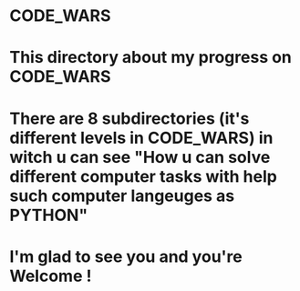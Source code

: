 # CODE_WARS
# This directory about my progress on CODE_WARS
# There are 8 subdirectories (it's different levels in CODE_WARS) in witch u can see "How u can solve different computer tasks with help such computer langeuges as PYTHON"
# I'm glad to see you and you're Welcome !